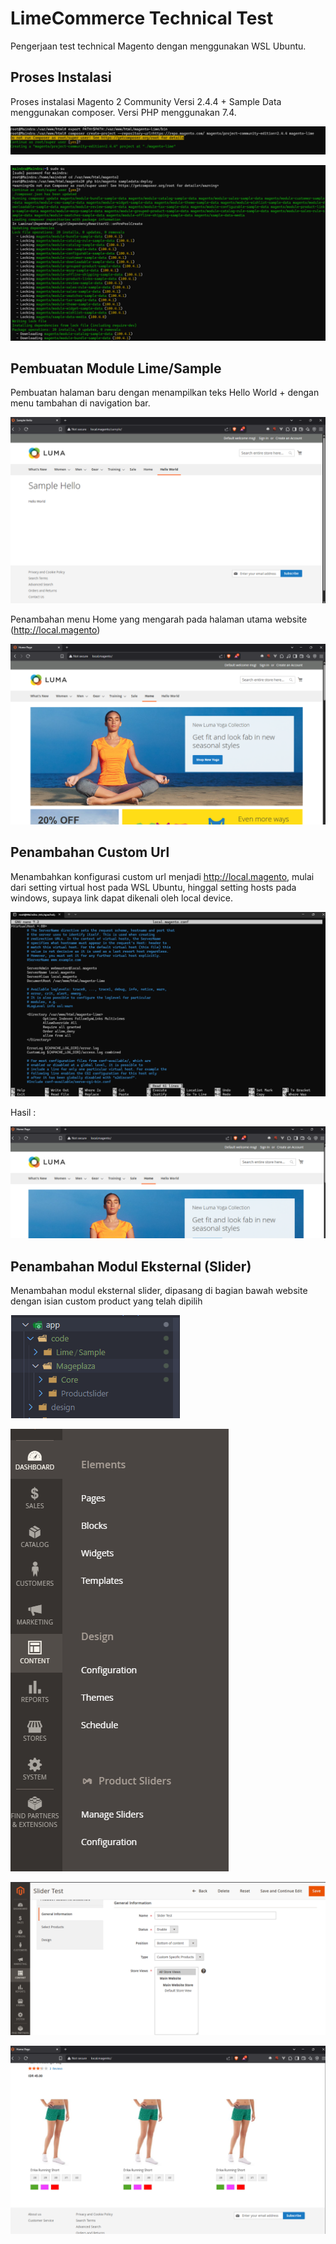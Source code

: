 # LimeCommerce Technical Test

Pengerjaan test technical Magento dengan menggunakan WSL Ubuntu.

## Proses Instalasi

Proses instalasi Magento 2 Community Versi 2.4.4 + Sample Data menggunakan composer. Versi PHP menggunakan 7.4.

![instalasi](images/1_instalasi.png)

![sample data](images/2_sample_data.png)

## Pembuatan Module Lime/Sample

Pembuatan halaman baru dengan menampilkan teks Hello World + dengan menu tambahan di navigation bar.

![hello world](images/4a_hello_world.png)

Penambahan menu Home yang mengarah pada halaman utama website (http://local.magento)

![home menu](images/4b_home_menu.png)

## Penambahan Custom Url

Menambahkan konfigurasi custom url menjadi http://local.magento, mulai dari setting virtual host pada WSL Ubuntu, hinggal setting hosts pada windows, supaya link dapat dikenali oleh local device.

![custom url](images/5_custom_url.png)

Hasil :

![result custom url](images/5_prove.png)

## Penambahan Modul Eksternal (Slider)

Menambahan modul eksternal slider, dipasang di bagian bawah website dengan isian custom product yang telah dipilih

![code external module](images/6_code.png)

![sidebar external module](images/6_sidebar_admin.png)

![editor result](images/6_editor.png)

![result](images/6_result.png)
